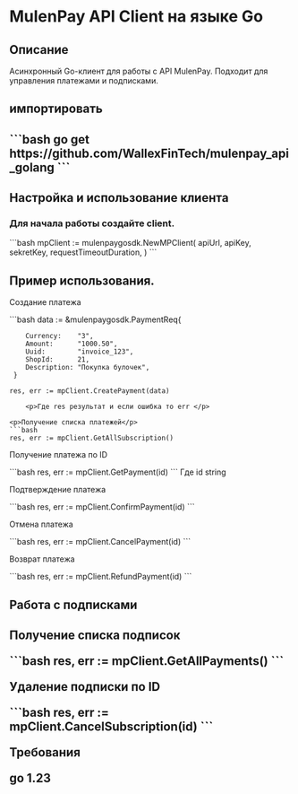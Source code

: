 <h1>MulenPay API Client на языке Go</h1>
<h2>Описание</h2>
<p>Асинхронный Go-клиент для работы с API MulenPay. Подходит для управления платежами и подписками.</p>

<h2>импортировать<h2>
```bash
go get https://github.com/WallexFinTech/mulenpay_api_golang
```
<h2>Настройка и использование клиента </h2>
<h3>Для начала работы создайте client.</h3>
```bash
mpClient := mulenpaygosdk.NewMPClient(
		apiUrl,
		apiKey,
		sekretKey,
		requestTimeoutDuration,
	)
```

<h2>Пример использования.</h2>
<p>Создание платежа</p>
```bash
	 data := &mulenpaygosdk.PaymentReq{

	 	Currency:    "3",
	 	Amount:      "1000.50",
	 	Uuid:        "invoice_123",
	 	ShopId:      21,
	 	Description: "Покупка булочек",
	 }

	res, err := mpClient.CreatePayment(data)
```
    <p>Где res результат и если ошибка то err </p>

<p>Получение списка платежей</p>
```bash
res, err := mpClient.GetAllSubscription()
```

<p>Получение платежа по ID</p>
```bash
res, err := mpClient.GetPayment(id)
```
Где id string

<p>Подтверждение платежа</p>
```bash
res, err := mpClient.ConfirmPayment(id)
```
<p>Отмена платежа</p>
```bash
res, err := mpClient.CancelPayment(id)
```
<p>Возврат платежа</p>
```bash
res, err := mpClient.RefundPayment(id)
```
<h2>Работа с подписками<h2>
<p>Получение списка подписок</p>
```bash
	res, err := mpClient.GetAllPayments()
```
<p>Удаление подписки по ID</p>
```bash
res, err := mpClient.CancelSubscription(id)
```
<p>Требования</p>
<p>go 1.23</p>
